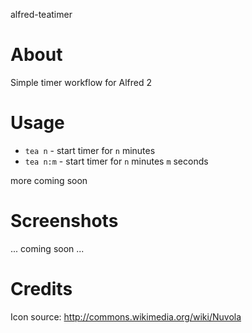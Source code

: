 alfred-teatimer

# About

Simple timer workflow for Alfred 2

# Usage

- `tea n` - start timer for `n` minutes
- `tea n:m` - start timer for `n` minutes `m` seconds

more coming soon

# Screenshots

... coming soon ...

# Credits

Icon source: http://commons.wikimedia.org/wiki/Nuvola
